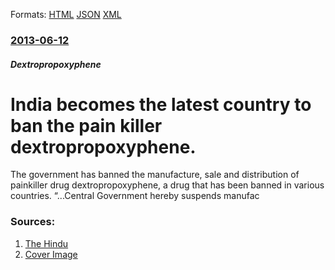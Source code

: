 
Formats: [HTML](/news/2013/06/12/india-becomes-the-latest-country-to-ban-the-pain-killer-dextropropoxyphene.html)  [JSON](/news/2013/06/12/india-becomes-the-latest-country-to-ban-the-pain-killer-dextropropoxyphene.json)  [XML](/news/2013/06/12/india-becomes-the-latest-country-to-ban-the-pain-killer-dextropropoxyphene.xml)  

### [2013-06-12](/news/2013/06/12/index.md)

##### Dextropropoxyphene
# India becomes the latest country to ban the pain killer dextropropoxyphene. 

The government has banned the manufacture, sale and distribution of painkiller drug dextropropoxyphene, a drug that has been banned in various countries. “...Central Government hereby suspends manufac


### Sources:

1. [The Hindu](http://www.thehindu.com/sci-tech/health/medicine-and-research/govt-bans-painkiller/article4808001.ece)
1. [Cover Image](http://www.thehindu.com/static/theme/default/base/img/og-image.jpg)
